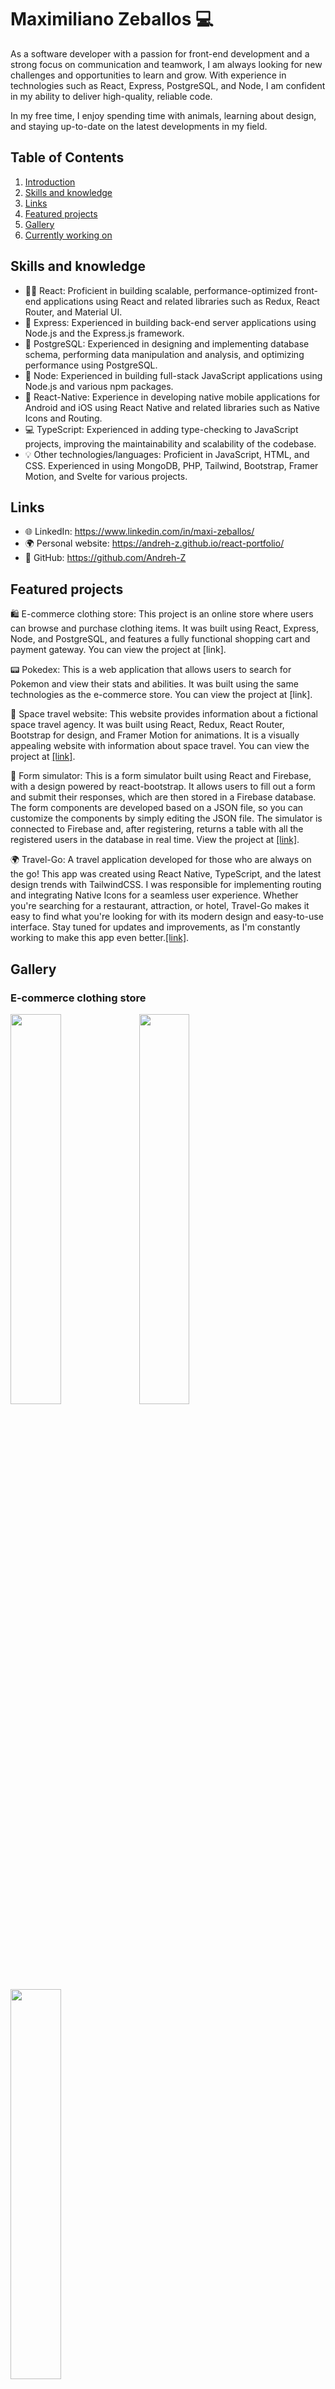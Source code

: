 # Maximiliano Zeballos 💻

As a software developer with a passion for front-end development and a strong focus on communication and teamwork, I am always looking for new challenges and opportunities to learn and grow. With experience in technologies such as React, Express, PostgreSQL, and Node, I am confident in my ability to deliver high-quality, reliable code.

In my free time, I enjoy spending time with animals, learning about design, and staying up-to-date on the latest developments in my field.

## Table of Contents

1. [Introduction](#maximiliano-zeballos-💻)
2. [Skills and knowledge](#skills-and-knowledge)
3. [Links](#links)
4. [Featured projects](#featured-projects)
5. [Gallery](#gallery)
6. [Currently working on](#currently-working-on)

## Skills and knowledge

- 🤹‍♂️ React: Proficient in building scalable, performance-optimized front-end applications using React and related libraries such as Redux, React Router, and Material UI.
- 🚀 Express: Experienced in building back-end server applications using Node.js and the Express.js framework.
- 💾 PostgreSQL: Experienced in designing and implementing database schema, performing data manipulation and analysis, and optimizing performance using PostgreSQL.
- 🚧 Node: Experienced in building full-stack JavaScript applications using Node.js and various npm packages.
- 📱 React-Native: Experience in developing native mobile applications for Android and iOS using React Native and related libraries such as Native Icons and Routing.
- 💻 TypeScript: Experienced in adding type-checking to JavaScript projects, improving the maintainability and scalability of the codebase.
- 💡 Other technologies/languages: Proficient in JavaScript, HTML, and CSS. Experienced in using MongoDB, PHP, Tailwind, Bootstrap, Framer Motion, and Svelte for various projects.


## Links

- 🌐 LinkedIn: https://www.linkedin.com/in/maxi-zeballos/
- 🌍 Personal website: https://andreh-z.github.io/react-portfolio/
- 🐙 GitHub: https://github.com/Andreh-Z

## Featured projects

🛍 E-commerce clothing store: This project is an online store where users can browse and purchase clothing items. It was built using React, Express, Node, and PostgreSQL, and features a fully functional shopping cart and payment gateway. You can view the project at [link].

📟 Pokedex: This is a web application that allows users to search for Pokemon and view their stats and abilities. It was built using the same technologies as the e-commerce store. You can view the project at [link].

🚀 Space travel website: This website provides information about a fictional space travel agency. It was built using React, Redux, React Router, Bootstrap for design, and Framer Motion for animations. It is a visually appealing website with information about space travel. You can view the project at <a href="https://main--nimble-gumption-dae685.netlify.app/">[link]</a>.

📝 Form simulator: This is a form simulator built using React and Firebase, with a design powered by react-bootstrap. It allows users to fill out a form and submit their responses, which are then stored in a Firebase database. The form components are developed based on a JSON file, so you can customize the components by simply editing the JSON file. The simulator is connected to Firebase and, after registering, returns a table with all the registered users in the database in real time. View the project at <a href="https://greydive-test.web.app/">[link]</a>.

🌍 Travel-Go: A travel application developed for those who are always on the go! This app was created using React Native, TypeScript, and the latest design trends with TailwindCSS. I was responsible for implementing routing and integrating Native Icons for a seamless user experience. Whether you're searching for a restaurant, attraction, or hotel, Travel-Go makes it easy to find what you're looking for with its modern design and easy-to-use interface. Stay tuned for updates and improvements, as I'm constantly working to make this app even better.<a href="https://www.travel-go.com">[link]</a>.

## Gallery

### E-commerce clothing store

<img src="https://imgur.com/spcEAhd.png" height="40%" width="40%">
<img src="https://imgur.com/LxNIFUf.png" height="40%" width="40%">
<img src=https://imgur.com/qvD9miM.png" height="40%" width="40%">

### Pokedex

<img src="https://imgur.com/XfZw0N3.png" height="40%" width="40%">
<img src="https://imgur.com/G6vvqBD.png" height="40%" width="40%">
<img src="https://i.imgur.com/BjKvZg1.png" height="40%" width="40%">

### Travel-Helper

<img src="https://imgur.com/af7VwAX.png" height="20%" width="20%" alt="img1"/>
<img src="https://imgur.com/IroD97e.png" height="20%" width="20%" alt="img2"/>
<img src="https://imgur.com/VtY6aQX.png" height="20%" width="20%" alt="img3"/>

### Space travel website

<img src="https://media.giphy.com/media/nbC2CKTOrPc8uW7cB4/giphy.gif" height="50%" width="50%">
<img src="https://imgur.com/VNAWKts.png" height="50%" width="50%">
<img src="https://media.giphy.com/media/fuVITzRUcBucQiDHqV/giphy-downsized.gif" height="50%" width="50%">

## Currently working on

I am currently working on designing a fully functional portfolio template using React, Redux, Bootstrap, Framer Motion, and Material UI.

## Contact

- 📧 Email: maxi.zeballos97@gmail.com
- 📱 Phone: +598 097069089

## Awards and recognition

[![trophy](https://github-profile-trophy.vercel.app/?username=Andreh-Z&theme=onedark)](https://github.com/ryo-ma/github-profile-trophy)

## Soft Skills

- 🧑‍🤝‍🧑 Teamwork: I believe that teamwork is essential to the success of any project. I have experience working in team environments and am able to effectively communicate and collaborate with others to achieve common goals.
- 🗣 Communication: I value clear and open communication in any project or job. I am able to effectively convey my ideas and listen to others in order to find solutions and move forward.
- 💡 Creative thinking: I enjoy finding creative solutions to problems and am always looking for ways to improve upon existing processes. I am able to think outside the box and come up with original ideas to add value to a project.
- 🧑‍🔬 Analytical: I have a strong ability to analyze and understand complex systems and processes, and am able to use this skill to identify areas for improvement and come up with solutions.

## Why consider me?

As a software developer with experience in technologies such as React, Express, PostgreSQL, and Node, I am confident in my ability to deliver high-quality and reliable code. I am also a fast learner and adapt easily to new technologies.

In addition to my technical skills, I have a strong focus on communication and teamwork, making me a valuable asset to any team.

Thank you for taking the time to read about my skills and experiences. I am always looking for new challenges and opportunities to learn and grow, and I am excited about the possibility of working with you.
